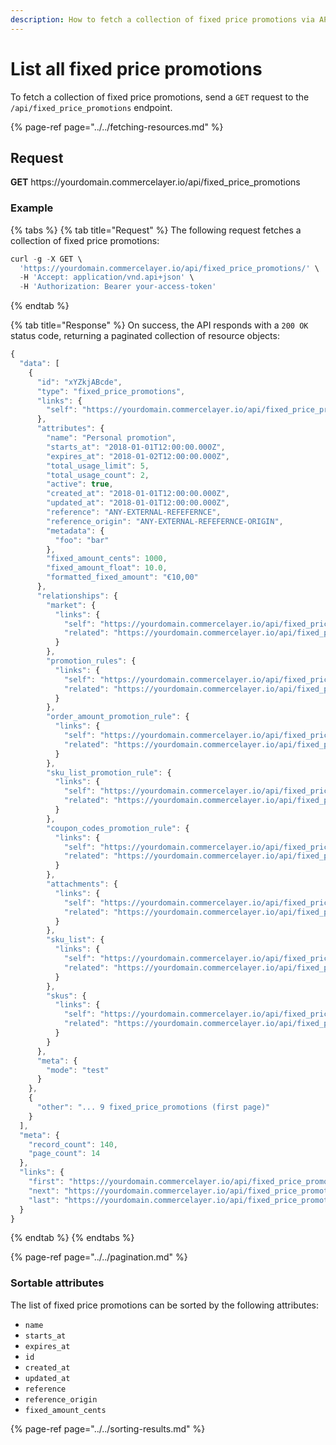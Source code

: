 ```yaml
---
description: How to fetch a collection of fixed price promotions via API
---
```


# List all fixed price promotions

To fetch a collection of fixed price promotions, send a `GET` request to the `/api/fixed_price_promotions` endpoint.

{% page-ref page="../../fetching-resources.md" %}

## Request

**GET** https://<i></i>yourdomain.commercelayer.io/api/fixed_price_promotions

### **Example**

{% tabs %}
{% tab title="Request" %}
The following request fetches a collection of fixed price promotions:

```javascript
curl -g -X GET \
  'https://yourdomain.commercelayer.io/api/fixed_price_promotions/' \
  -H 'Accept: application/vnd.api+json' \
  -H 'Authorization: Bearer your-access-token'
```
{% endtab %}

{% tab title="Response" %}
On success, the API responds with a `200 OK` status code, returning a paginated collection of resource objects:

```javascript
{
  "data": [
    {
      "id": "xYZkjABcde",
      "type": "fixed_price_promotions",
      "links": {
        "self": "https://yourdomain.commercelayer.io/api/fixed_price_promotions/xYZkjABcde"
      },
      "attributes": {
        "name": "Personal promotion",
        "starts_at": "2018-01-01T12:00:00.000Z",
        "expires_at": "2018-01-02T12:00:00.000Z",
        "total_usage_limit": 5,
        "total_usage_count": 2,
        "active": true,
        "created_at": "2018-01-01T12:00:00.000Z",
        "updated_at": "2018-01-01T12:00:00.000Z",
        "reference": "ANY-EXTERNAL-REFEFERNCE",
        "reference_origin": "ANY-EXTERNAL-REFEFERNCE-ORIGIN",
        "metadata": {
          "foo": "bar"
        },
        "fixed_amount_cents": 1000,
        "fixed_amount_float": 10.0,
        "formatted_fixed_amount": "€10,00"
      },
      "relationships": {
        "market": {
          "links": {
            "self": "https://yourdomain.commercelayer.io/api/fixed_price_promotions/xYZkjABcde/relationships/market",
            "related": "https://yourdomain.commercelayer.io/api/fixed_price_promotions/xYZkjABcde/market"
          }
        },
        "promotion_rules": {
          "links": {
            "self": "https://yourdomain.commercelayer.io/api/fixed_price_promotions/xYZkjABcde/relationships/promotion_rules",
            "related": "https://yourdomain.commercelayer.io/api/fixed_price_promotions/xYZkjABcde/promotion_rules"
          }
        },
        "order_amount_promotion_rule": {
          "links": {
            "self": "https://yourdomain.commercelayer.io/api/fixed_price_promotions/xYZkjABcde/relationships/order_amount_promotion_rule",
            "related": "https://yourdomain.commercelayer.io/api/fixed_price_promotions/xYZkjABcde/order_amount_promotion_rule"
          }
        },
        "sku_list_promotion_rule": {
          "links": {
            "self": "https://yourdomain.commercelayer.io/api/fixed_price_promotions/xYZkjABcde/relationships/sku_list_promotion_rule",
            "related": "https://yourdomain.commercelayer.io/api/fixed_price_promotions/xYZkjABcde/sku_list_promotion_rule"
          }
        },
        "coupon_codes_promotion_rule": {
          "links": {
            "self": "https://yourdomain.commercelayer.io/api/fixed_price_promotions/xYZkjABcde/relationships/coupon_codes_promotion_rule",
            "related": "https://yourdomain.commercelayer.io/api/fixed_price_promotions/xYZkjABcde/coupon_codes_promotion_rule"
          }
        },
        "attachments": {
          "links": {
            "self": "https://yourdomain.commercelayer.io/api/fixed_price_promotions/xYZkjABcde/relationships/attachments",
            "related": "https://yourdomain.commercelayer.io/api/fixed_price_promotions/xYZkjABcde/attachments"
          }
        },
        "sku_list": {
          "links": {
            "self": "https://yourdomain.commercelayer.io/api/fixed_price_promotions/xYZkjABcde/relationships/sku_list",
            "related": "https://yourdomain.commercelayer.io/api/fixed_price_promotions/xYZkjABcde/sku_list"
          }
        },
        "skus": {
          "links": {
            "self": "https://yourdomain.commercelayer.io/api/fixed_price_promotions/xYZkjABcde/relationships/skus",
            "related": "https://yourdomain.commercelayer.io/api/fixed_price_promotions/xYZkjABcde/skus"
          }
        }
      },
      "meta": {
        "mode": "test"
      }
    },
    {
      "other": "... 9 fixed_price_promotions (first page)"
    }
  ],
  "meta": {
    "record_count": 140,
    "page_count": 14
  },
  "links": {
    "first": "https://yourdomain.commercelayer.io/api/fixed_price_promotions?page[number]=1&page[size]=10",
    "next": "https://yourdomain.commercelayer.io/api/fixed_price_promotions?page[number]=2&page[size]=10",
    "last": "https://yourdomain.commercelayer.io/api/fixed_price_promotions?page[number]=14&page[size]=10"
  }
}
```
{% endtab %}
{% endtabs %}

{% page-ref page="../../pagination.md" %}

### Sortable attributes

The list of fixed price promotions can be sorted by the following attributes:

* `name`
* `starts_at`
* `expires_at`
* `id`
* `created_at`
* `updated_at`
* `reference`
* `reference_origin`
* `fixed_amount_cents`

{% page-ref page="../../sorting-results.md" %}

